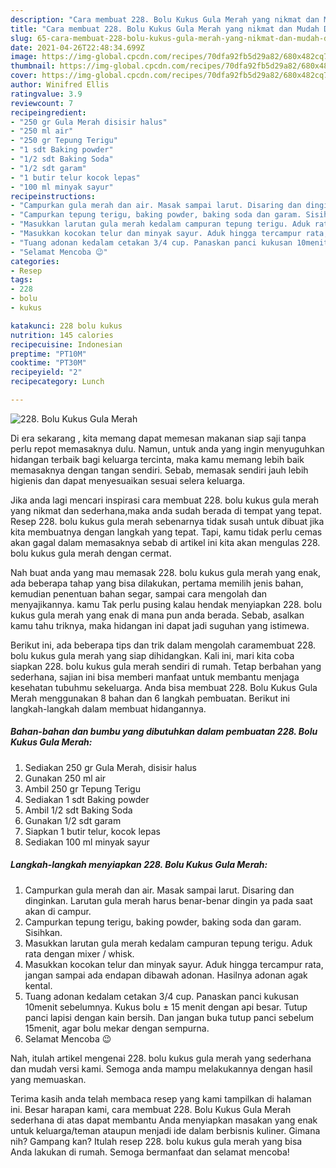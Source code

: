 ```yaml
---
description: "Cara membuat 228. Bolu Kukus Gula Merah yang nikmat dan Mudah Dibuat"
title: "Cara membuat 228. Bolu Kukus Gula Merah yang nikmat dan Mudah Dibuat"
slug: 65-cara-membuat-228-bolu-kukus-gula-merah-yang-nikmat-dan-mudah-dibuat
date: 2021-04-26T22:48:34.699Z
image: https://img-global.cpcdn.com/recipes/70dfa92fb5d29a82/680x482cq70/228-bolu-kukus-gula-merah-foto-resep-utama.jpg
thumbnail: https://img-global.cpcdn.com/recipes/70dfa92fb5d29a82/680x482cq70/228-bolu-kukus-gula-merah-foto-resep-utama.jpg
cover: https://img-global.cpcdn.com/recipes/70dfa92fb5d29a82/680x482cq70/228-bolu-kukus-gula-merah-foto-resep-utama.jpg
author: Winifred Ellis
ratingvalue: 3.9
reviewcount: 7
recipeingredient:
- "250 gr Gula Merah disisir halus"
- "250 ml air"
- "250 gr Tepung Terigu"
- "1 sdt Baking powder"
- "1/2 sdt Baking Soda"
- "1/2 sdt garam"
- "1 butir telur kocok lepas"
- "100 ml minyak sayur"
recipeinstructions:
- "Campurkan gula merah dan air. Masak sampai larut. Disaring dan dinginkan. Larutan gula merah harus benar-benar dingin ya pada saat akan di campur."
- "Campurkan tepung terigu, baking powder, baking soda dan garam. Sisihkan."
- "Masukkan larutan gula merah kedalam campuran tepung terigu. Aduk rata dengan mixer / whisk."
- "Masukkan kocokan telur dan minyak sayur. Aduk hingga tercampur rata, jangan sampai ada endapan dibawah adonan. Hasilnya adonan agak kental."
- "Tuang adonan kedalam cetakan 3/4 cup. Panaskan panci kukusan 10menit sebelumnya. Kukus bolu ± 15 menit dengan api besar. Tutup panci lapisi dengan kain bersih. Dan jangan buka tutup panci sebelum 15menit, agar bolu mekar dengan sempurna."
- "Selamat Mencoba 😉"
categories:
- Resep
tags:
- 228
- bolu
- kukus

katakunci: 228 bolu kukus 
nutrition: 145 calories
recipecuisine: Indonesian
preptime: "PT10M"
cooktime: "PT30M"
recipeyield: "2"
recipecategory: Lunch

---
```



![228. Bolu Kukus Gula Merah](https://img-global.cpcdn.com/recipes/70dfa92fb5d29a82/680x482cq70/228-bolu-kukus-gula-merah-foto-resep-utama.jpg)

Di era  sekarang , kita memang dapat memesan makanan siap saji tanpa perlu repot memasaknya dulu. Namun, untuk anda yang ingin menyuguhkan hidangan terbaik bagi keluarga tercinta, maka kamu memang lebih baik memasaknya dengan tangan sendiri. Sebab, memasak sendiri jauh lebih higienis dan dapat menyesuaikan sesuai selera keluarga.

Jika anda lagi mencari inspirasi cara membuat 228. bolu kukus gula merah yang nikmat dan sederhana,maka anda sudah berada di tempat yang tepat. Resep 228. bolu kukus gula merah  sebenarnya tidak susah untuk dibuat jika kita membuatnya dengan langkah yang tepat. Tapi, kamu tidak perlu cemas akan gagal dalam memasaknya 
sebab di artikel ini kita akan mengulas 228. bolu kukus gula merah dengan cermat.  



Nah buat anda yang mau memasak 228. bolu kukus gula merah yang enak, ada beberapa tahap yang bisa dilakukan, pertama memilih jenis bahan, kemudian penentuan bahan segar, sampai cara mengolah dan menyajikannya. kamu Tak perlu pusing kalau hendak menyiapkan 228. bolu kukus gula merah yang enak di mana pun anda berada. Sebab, asalkan kamu  tahu triknya, maka hidangan ini dapat jadi suguhan yang istimewa.

Berikut ini, ada beberapa tips dan trik dalam mengolah caramembuat 228. bolu kukus gula merah yang siap dihidangkan. Kali ini, mari kita coba siapkan 228. bolu kukus gula merah sendiri di rumah. Tetap berbahan yang sederhana, sajian ini bisa memberi manfaat untuk membantu menjaga kesehatan tubuhmu sekeluarga. Anda bisa membuat 228. Bolu Kukus Gula Merah menggunakan 8 bahan dan 6 langkah pembuatan. Berikut ini langkah-langkah dalam membuat hidangannya.

<!--inarticleads1-->

##### Bahan-bahan dan bumbu yang dibutuhkan dalam pembuatan 228. Bolu Kukus Gula Merah:

1. Sediakan 250 gr Gula Merah, disisir halus
1. Gunakan 250 ml air
1. Ambil 250 gr Tepung Terigu
1. Sediakan 1 sdt Baking powder
1. Ambil 1/2 sdt Baking Soda
1. Gunakan 1/2 sdt garam
1. Siapkan 1 butir telur, kocok lepas
1. Sediakan 100 ml minyak sayur




<!--inarticleads2-->

##### Langkah-langkah menyiapkan 228. Bolu Kukus Gula Merah:

1. Campurkan gula merah dan air. Masak sampai larut. Disaring dan dinginkan. Larutan gula merah harus benar-benar dingin ya pada saat akan di campur.
1. Campurkan tepung terigu, baking powder, baking soda dan garam. Sisihkan.
1. Masukkan larutan gula merah kedalam campuran tepung terigu. Aduk rata dengan mixer / whisk.
1. Masukkan kocokan telur dan minyak sayur. Aduk hingga tercampur rata, jangan sampai ada endapan dibawah adonan. Hasilnya adonan agak kental.
1. Tuang adonan kedalam cetakan 3/4 cup. Panaskan panci kukusan 10menit sebelumnya. Kukus bolu ± 15 menit dengan api besar. Tutup panci lapisi dengan kain bersih. Dan jangan buka tutup panci sebelum 15menit, agar bolu mekar dengan sempurna.
1. Selamat Mencoba 😉




Nah, itulah artikel mengenai  228. bolu kukus gula merah  yang sederhana dan mudah versi kami. Semoga anda mampu melakukannya dengan hasil yang memuaskan. 

Terima kasih anda telah membaca resep yang kami tampilkan di halaman ini. Besar harapan kami, cara membuat  228. Bolu Kukus Gula Merah sederhana di atas dapat membantu Anda menyiapkan masakan yang enak untuk keluarga/teman ataupun menjadi ide dalam berbisnis kuliner. Gimana nih? Gampang kan? Itulah resep 228. bolu kukus gula merah yang bisa Anda lakukan di rumah. Semoga bermanfaat dan selamat mencoba!

